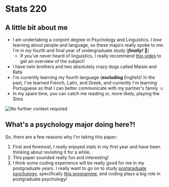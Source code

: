 # Stats 220

## A little bit about me 
* I am undertaking a conjoint degree in Psychology and Linguistics. I *love* learning about people and language, so these majors really spoke to me. I'm in my fourth and final year of undergraduate study (***finally!*** :tada:)
  - If you've never heard of linguistics, I really recommend [this video](https://www.youtube.com/watch?v=3yLXNzDUH58) to get an overview of the subject!
* I have twin brothers and two absolutely crazy dogs called Maisie and Rafa
* I'm currently learning my fourth language (**excluding** English)! In the past, I've learned French, Latin, and Greek, and currently I'm learning Portuguese so that I can better communicate with my partner's family ☺️
* In my spare time, you can catch me reading or, more likely, playing the Sims

![No further context required](https://media.giphy.com/media/wM0IbbTKs2yhXck0sP/giphy.gif?cid=790b76114oxpmm1by5ru2zlniu3bd8xcc9q9esfgl8te75e7&ep=v1_gifs_search&rid=giphy.gif&ct=g)

## What's a psychology major doing here?!
So, there are a few reasons why I'm taking this paper: 
1. First and foremost, I *really* enjoyed stats in my first year and have been thinking about revisiting it for a while.
2. This paper sounded really fun and interesting!
3. I think some coding experience will be really good for me in my postgraduate years. I really want to go on to study [postgraduate psychology](https://www.auckland.ac.nz/en/study/study-options/find-a-study-option/psychology/postgraduate.html), specifically [this programme](https://www.auckland.ac.nz/en/study/study-options/find-a-study-option/master-of-behaviour-analysis.html), and coding plays a big role in postgraduate psychology!
